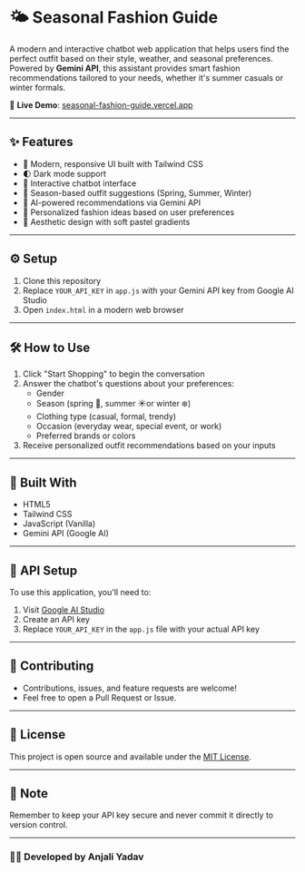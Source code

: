 # 🌤️ Seasonal Fashion Guide 

A modern and interactive chatbot web application that helps users find the perfect outfit based on their style, weather, and seasonal preferences. Powered by **Gemini API**, this assistant provides smart fashion recommendations tailored to your needs, whether it's summer casuals or winter formals.  

🔗 **Live Demo**: [seasonal-fashion-guide.vercel.app](https://seasonal-fashion-guide.vercel.app)


---

## ✨ Features

- 🎨 Modern, responsive UI built with Tailwind CSS
- 🌓 Dark mode support
- 💬 Interactive chatbot interface
- 🌸 Season-based outfit suggestions (Spring, Summer, Winter)
- 🤖 AI-powered recommendations via Gemini API
- 👕 Personalized fashion ideas based on user preferences
- 🎨 Aesthetic design with soft pastel gradients

---

## ⚙️ Setup

1. Clone this repository
2. Replace `YOUR_API_KEY` in `app.js` with your Gemini API key from Google AI Studio
3. Open `index.html` in a modern web browser

---

## 🛠️ How to Use

1. Click "Start Shopping" to begin the conversation
2. Answer the chatbot's questions about your preferences:
   - Gender
   - Season (spring 🌸, summer ☀️or winter ❄️)
   - Clothing type (casual, formal, trendy)
   - Occasion (everyday wear, special event, or work)
   - Preferred brands or colors
4. Receive personalized outfit recommendations based on your inputs

---

## 🧰 Built With

- HTML5
- Tailwind CSS
- JavaScript (Vanilla)
- Gemini API (Google AI)

---

## 🔐 API Setup

To use this application, you'll need to:
1. Visit [Google AI Studio](https://makersuite.google.com/app/apikey)
2. Create an API key
3. Replace `YOUR_API_KEY` in the `app.js` file with your actual API key

---

## 🤝 Contributing

- Contributions, issues, and feature requests are welcome!
- Feel free to open a Pull Request or Issue.

---

## 📄 License

This project is open source and available under the [MIT License](LICENSE).

---

## 📝 Note

Remember to keep your API key secure and never commit it directly to version control.

---

### 👩‍💻 Developed by Anjali Yadav

